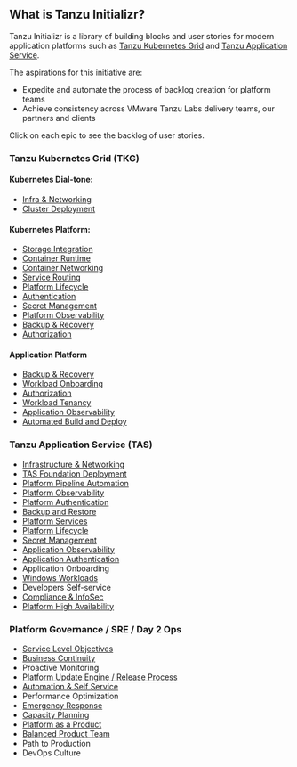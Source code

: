 
## What is Tanzu Initializr?

Tanzu Initializr is a library of building blocks and user stories for modern application platforms such as [Tanzu Kubernetes Grid](https://docs.vmware.com/en/VMware-Tanzu-Kubernetes-Grid/index.html) and [Tanzu Application Service](https://docs.pivotal.io/application-service/). 

The aspirations for this initiative are:	
- Expedite and automate the process of backlog creation for platform teams
- Achieve consistency across VMware Tanzu Labs delivery teams, our partners and clients


Click on each epic to see the backlog of user stories.

### Tanzu Kubernetes Grid (TKG)
#### Kubernetes Dial-tone:
- [Infra & Networking](./tkg/infra-networking.md)
- [Cluster Deployment](./tkg/cluster-deployment.md)

#### Kubernetes Platform:
- [Storage Integration](./tkg/storage-integration.md)
- [Container Runtime](tkg/runtime.md)
- [Container Networking](tkg/container-networking.md)
- [Service Routing](tkg/service-routing.md)
- [Platform Lifecycle](tkg/platform-lifecycle.md)
- [Authentication](tkg/authentication.md)
- [Secret Management](tkg/secret-management.md)
- [Platform Observability](tkg/observability.md)
- [Backup & Recovery](/tkg/backup-recovery.md)
- [Authorization](tkg/authorization.md)

#### Application Platform
- [Backup & Recovery](/tkg/backup-recovery.md)
- [Workload Onboarding](tkg/workload-onboarding.md)
- [Authorization](tkg/authorization.md)
- [Workload Tenancy](tkg/workload-tenancy.md)
- [Application Observability](tkg/observability.md)
- [Automated Build and Deploy](tkg/automated-build-deploy.md)

### Tanzu Application Service (TAS) 
- [Infrastructure & Networking](tas/infrastructure-networking.md) 
- [TAS Foundation Deployment](tas/tas-foundation-deployment.md)
- [Platform Pipeline Automation](tas/automation-pipeline.md)
- [Platform Observability](tas/observability.md)
- [Platform Authentication](tas/platform-authentication.md)
- [Backup and Restore](tas/backup-restore.md)
- [Platform Services](tas/platform-services.md)
- [Platform Lifecycle](tas/platform-lifecycle.md)
- [Secret Management](tas/secret-management.md)
- [Application Observability](tas/observability.md)
- [Application Authentication](tas/application-authentication.md)
- Application Onboarding
- [Windows Workloads](tas/windows-workloads.md)
- Developers Self-service
- [Compliance & InfoSec](tas/security-compliance.md)
- [Platform High Availability](#)


### Platform Governance / SRE / Day 2 Ops
- [Service Level Objectives](sre/service-level-objectives.md)
- [Business Continuity](sre/business-continuty.md)
- Proactive Monitoring
- [Platform Update Engine / Release Process](sre/release-process.md)
- [Automation & Self Service](sre/self-service.md)
- Performance Optimization
- [Emergency Response](sre/emergency-response.md)
- [Capacity Planning](sre/capacity-load-mgmt.md)
- [Platform as a Product](sre/platform-as-a-product.md)
- [Balanced Product Team](sre/balanced-team.md)
- Path to Production
- DevOps Culture

